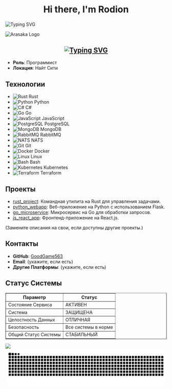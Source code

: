 <h1 align="center">Hi there, I'm Rodion</h1>
<img align="center" src="https://readme-typing-svg.herokuapp.com?font=Stalinist+One&duration=4000&pause=1000&color=E60000&center=true&vCenter=true&width=435&lines=Wake+the+f***+Up+Samurai;+we+have+a+city+to+burn" alt="Typing SVG" />
<p><img src="https://example.com/arasaka-glitch-logo.png" alt="Arasaka Logo"></p>

<h2 align="center"><a href="https://git.io/typing-svg"><img src="https://readme-typing-svg.herokuapp.com?font=Silkscreen&duration=4000&pause=1000&color=12E60F&center=true&vCenter=true&multiline=true&repeat=false&width=467&lines=About+Me" alt="Typing SVG" /></a></h2>
<ul>
<li><strong>Роль</strong>: Программист</li>
<li><strong>Локация</strong>: Найт Сити</li>
</ul>

<h2>Технологии</h2>
<ul>
<li><img src="https://simpleicons.org/icons/rust.svg" alt="Rust" width="20" height="20"> Rust</li>
<li><img src="https://simpleicons.org/icons/python.svg" alt="Python" width="20" height="20"> Python</li>
<li><img src="https://simpleicons.org/icons/csharp.svg" alt="C#" width="20" height="20"> C#</li>
<li><img src="https://simpleicons.org/icons/go.svg" alt="Go" width="20" height="20"> Go</li>
<li><img src="https://simpleicons.org/icons/javascript.svg" alt="JavaScript" width="20" height="20"> JavaScript</li>
<li><img src="https://simpleicons.org/icons/postgresql.svg" alt="PostgreSQL" width="20" height="20"> PostgreSQL</li>
<li><img src="https://simpleicons.org/icons/mongodb.svg" alt="MongoDB" width="20" height="20"> MongoDB</li>
<li><img src="https://simpleicons.org/icons/rabbitmq.svg" alt="RabbitMQ" width="20" height="20"> RabbitMQ</li>
<li><img src="https://nats.io/img/nats-icon-color.svg" alt="NATS" width="20" height="20"> NATS</li>
<li><img src="https://simpleicons.org/icons/git.svg" alt="Git" width="20" height="20"> Git</li>
<li><img src="https://simpleicons.org/icons/docker.svg" alt="Docker" width="20" height="20"> Docker</li>
<li><img src="https://simpleicons.org/icons/linux.svg" alt="Linux" width="20" height="20"> Linux</li>
<li><img src="https://simpleicons.org/icons/terminal.svg" alt="Bash" width="20" height="20"> Bash</li>
<li><img src="https://simpleicons.org/icons/kubernetes.svg" alt="Kubernetes" width="20" height="20"> Kubernetes</li>
<li><img src="https://simpleicons.org/icons/terraform.svg" alt="Terraform" width="20" height="20"> Terraform</li>
</ul>

<h2>Проекты</h2>
<ul>
<li><a href="https://github.com/GoodGame563/rust_project">rust_project</a>: Командная утилита на Rust для управления задачами.</li>
<li><a href="https://github.com/GoodGame563/python_webapp">python_webapp</a>: Веб-приложение на Python с использованием Flask.</li>
<li><a href="https://github.com/GoodGame563/go_microservice">go_microservice</a>: Микросервис на Go для обработки запросов.</li>
<li><a href="https://github.com/GoodGame563/js_react_app">js_react_app</a>: Фронтенд-приложение на React.js.</li>
</ul>
<p>(Замените описания на свои, если доступны другие проекты.)</p>

<h2>Контакты</h2>
<ul>
<li><strong>GitHub</strong>: <a href="https://github.com/GoodGame563">GoodGame563</a></li>
<li><strong>Email</strong>: (укажите, если есть)</li>
<li><strong>Другие Платформы</strong>: (укажите, если есть)</li>
</ul>

<h2>Статус Системы</h2>
<table border="1">
<tr>
<th>Параметр</th>
<th>Статус</th>
</tr>
<tr>
<td>Состояние Сервиса</td>
<td>АКТИВЕН</td>
</tr>
<tr>
<td>Система</td>
<td>ЗАЩИЩЕНА</td>
</tr>
<tr>
<td>Целостность Данных</td>
<td>ОТЛИЧНАЯ</td>
</tr>
<tr>
<td>Безопасность</td>
<td>Все системы в норме</td>
</tr>
<tr>
<td>Общий Статус Системы</td>
<td>СТАБИЛЬНЫЙ</td>
</tr>
</table>
<img src="http://github-profile-summary-cards.vercel.app/api/cards/repos-per-language?username=GoodGame563&theme=2077" />
<img src="https://raw.githubusercontent.com/GoodGame563/GoodGame563/output/snake.svg" alt="Snake animation" />
